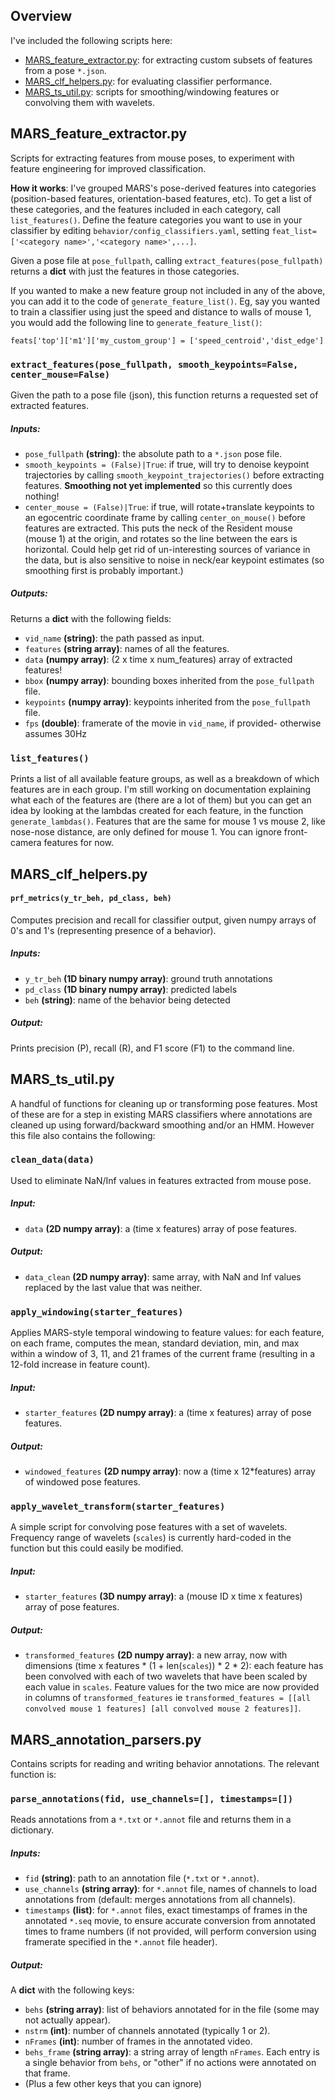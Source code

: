 ## Overview
I've included the following scripts here:
- [MARS_feature_extractor.py](##MARS_feature_extractor.py): for extracting custom subsets of features from a pose `*.json`.
- [MARS_clf_helpers.py](##MARS_clf_helpers.py): for evaluating classifier performance. 
- [MARS_ts_util.py](##MARS_ts_util.py): scripts for smoothing/windowing features or convolving them with wavelets.

## MARS_feature_extractor.py
Scripts for extracting features from mouse poses, to experiment with feature engineering for improved classification.

**How it works**: I've grouped MARS's pose-derived features into categories (position-based features, orientation-based features, etc). To get a list of these categories, and the features included in each category, call `list_features()`. Define the feature categories you want to use in your classifier by editing `behavior/config_classifiers.yaml`, setting `feat_list=['<category name>','<category name>',...]`.

Given a pose file at `pose_fullpath`, calling `extract_features(pose_fullpath)` returns a **dict** with just the features in those categories.

If you wanted to make a new feature group not included in any of the above, you can add it to the code of `generate_feature_list()`. Eg, say you wanted to train a classifier using just the speed and distance to walls of mouse 1, you would add the following line to `generate_feature_list()`:

`feats['top']['m1']['my_custom_group'] = ['speed_centroid','dist_edge']`

### `extract_features(pose_fullpath, smooth_keypoints=False, center_mouse=False)`
Given the path to a pose file (json), this function returns a requested set of extracted features.

##### Inputs:
* `pose_fullpath` **(string)**: the absolute path to a `*.json` pose file.
* `smooth_keypoints = (False)|True`: if true, will try to denoise keypoint trajectories by calling `smooth_keypoint_trajectories()` before extracting features. **Smoothing not yet implemented** so this currently does nothing!
* `center_mouse = (False)|True`: if true, will rotate+translate keypoints to an egocentric coordinate frame by calling `center_on_mouse()` before features are extracted. This puts the neck of the Resident mouse (mouse 1) at the origin, and rotates so the line between the ears is horizontal. Could help get rid of un-interesting sources of variance in the data, but is also sensitive to noise in neck/ear keypoint estimates (so smoothing first is probably important.)

##### Outputs:
Returns a **dict** with the following fields:
* `vid_name` **(string)**: the path passed as input.
* `features` **(string array)**: names of all the features.
* `data` **(numpy array)**: (2 x time x num_features) array of extracted features!
* `bbox` **(numpy array)**:  bounding boxes inherited from the `pose_fullpath` file.
* `keypoints` **(numpy array)**: keypoints inherited from the `pose_fullpath` file.
* `fps` **(double)**: framerate of the movie in `vid_name`, if provided- otherwise assumes 30Hz

### `list_features()`
Prints a list of all available feature groups, as well as a breakdown of which features are in each group. I'm still working on documentation explaining what each of the features are (there are a lot of them) but you can get an idea by looking at the lambdas created for each feature, in the function `generate_lambdas()`. Features that are the same for mouse 1 vs mouse 2, like nose-nose distance, are only defined for mouse 1. You can ignore front-camera features for now.

## MARS_clf_helpers.py

#### `prf_metrics(y_tr_beh, pd_class, beh)`
Computes precision and recall for classifier output, given numpy arrays of 0's and 1's (representing presence of a behavior).

##### Inputs:
* `y_tr_beh` **(1D binary numpy array)**: ground truth annotations
* `pd_class` **(1D binary numpy array)**: predicted labels
* `beh` **(string)**: name of the behavior being detected

##### Output:

Prints precision (P), recall (R), and F1 score (F1) to the command line.

## MARS_ts_util.py
A handful of functions for cleaning up or transforming pose features. Most of these are for a step in existing MARS classifiers where annotations are cleaned up using forward/backward smoothing and/or an HMM. However this file also contains the following:

### `clean_data(data)`
Used to eliminate NaN/Inf values in features extracted from mouse pose.

##### Input:
* `data` **(2D numpy array)**: a (time x features) array of pose features.

##### Output:
* `data_clean` **(2D numpy array)**: same array, with NaN and Inf values replaced by the last value that was neither.
 
 
 ### `apply_windowing(starter_features)`
 Applies MARS-style temporal windowing to feature values: for each feature, on each frame, computes the mean, standard deviation, min, and max within a window of 3, 11, and 21 frames of the current frame (resulting in a 12-fold increase in feature count).
 ##### Input:
 * `starter_features` **(2D numpy array)**: a (time x features) array of pose features.
 
 ##### Output:
 * `windowed_features` **(2D numpy array)**: now a (time x 12*features) array of windowed pose features.
 
 ### `apply_wavelet_transform(starter_features)`
 A simple script for convolving pose features with a set of wavelets. Frequency range of wavelets (`scales`) is currently hard-coded in the function but this could easily be modified.
 
 ##### Input:
 * `starter_features` **(3D numpy array)**: a (mouse ID x time x features) array of pose features.
 
 ##### Output:
 * `transformed_features` **(2D numpy array)**: a new array, now with dimensions (time x features * (1 + len(`scales`)) * 2 * 2): each feature has been convolved with each of two wavelets that have been scaled by each value in `scales`. Feature values for the two mice are now provided in columns of `transformed_features` ie `transformed_features = [[all convolved mouse 1 features] [all convolved mouse 2 features]]`.



## MARS_annotation_parsers.py
Contains scripts for reading and writing behavior annotations. The relevant function is:

### `parse_annotations(fid, use_channels=[], timestamps=[])`
Reads annotations from a `*.txt` or `*.annot` file and returns them in a dictionary.
##### Inputs:
* `fid` **(string)**: path to an annotation file (`*.txt` or `*.annot`).
* `use_channels` **(string array)**: for `*.annot` file, names of channels to load annotations from (default: merges annotations from all channels).
* `timestamps` **(list)**: for `*.annot` files, exact timestamps of frames in the annotated `*.seq` movie, to ensure accurate conversion from annotated times to frame numbers (if not provided, will perform conversion using framerate specified in the `*.annot` file header).

##### Output:
 A **dict** with the following keys:
* `behs` **(string array)**: list of behaviors annotated for in the file (some may not actually appear).
* `nstrm` **(int)**: number of channels annotated (typically 1 or 2).
* `nFrames` **(int)**: number of frames in the annotated video.
* `behs_frame` **(string array)**: a string array of length `nFrames`. Each entry is a single behavior from `behs`, or "other" if no actions were annotated on that frame. 
* (Plus a few other keys that you can ignore)


